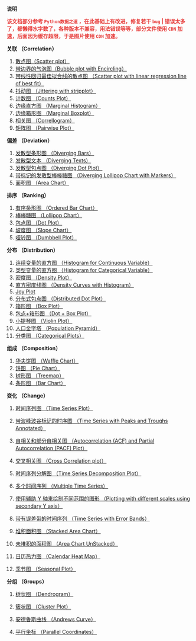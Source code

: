 **说明**

**<font color='#E73A38'>该文档部分参考 `Python数据之道` ，在此基础上有改进，修复若干 `bug` | 错误太多了，都懒得水字数了，各种版本不兼容，用法错误等等，部分文件使用 `CDN` 加速，后面因为缓存超限，于是图片使用 `CDN` 加速。</font>**

**关联 （Correlation）**

1. [散点图（Scatter plot）](</matplotlib/gallery/1>)
2. [带边界的气泡图（Bubble plot with Encircling）](</matplotlib/gallery/2>)
3. [带线性回归最佳拟合线的散点图 （Scatter plot with linear regression line of best fit）](</matplotlib/gallery/3>)
4. [抖动图 （Jittering with stripplot）](</matplotlib/gallery/4>)
5. [计数图 （Counts Plot）](</matplotlib/gallery/5>)
6. [边缘直方图 （Marginal Histogram）](</matplotlib/gallery/6>)
7. [边缘箱形图 （Marginal Boxplot）](</matplotlib/gallery/7>)
8. [相关图 （Correllogram）](</matplotlib/gallery/8>)
9. [矩阵图 （Pairwise Plot）](</matplotlib/gallery/9>)

**偏差 （Deviation）**

1. [发散型条形图 （Diverging Bars）](</matplotlib/gallery/10>)
2. [发散型文本 （Diverging Texts）](</matplotlib/gallery/11>)
3. [发散型包点图 （Diverging Dot Plot）](</matplotlib/gallery/12>)
4. [带标记的发散型棒棒糖图 （Diverging Lollipop Chart with Markers）](</matplotlib/gallery/13>)
5. [面积图 （Area Chart）](</matplotlib/gallery/14>)

**排序 （Ranking）**

1. [有序条形图 （Ordered Bar Chart）](</matplotlib/gallery/15>)
2. [ 棒棒糖图 （Lollipop Chart）](</matplotlib/gallery/16>)
3. [包点图 （Dot Plot）](</matplotlib/gallery/17>)
4. [坡度图 （Slope Chart）](</matplotlib/gallery/18>)
5. [哑铃图 （Dumbbell Plot）](</matplotlib/gallery/19>)

**分布 （Distribution）**

1. [连续变量的直方图 （Histogram for Continuous Variable）](</matplotlib/gallery/20>)
2. [类型变量的直方图 （Histogram for Categorical Variable）](</matplotlib/gallery/21>)
3. [密度图 （Density Plot）](</matplotlib/gallery/22>)
4. [直方密度线图 （Density Curves with Histogram）](</matplotlib/gallery/23>)
5. [Joy Plot](</matplotlib/gallery/24>)
6. [分布式包点图 （Distributed Dot Plot）](</matplotlib/gallery/25>)
7. [箱形图 （Box Plot）](</matplotlib/gallery/26>)
8. [ 包点+箱形图 （Dot + Box Plot）](</matplotlib/gallery/27>)
9. [小提琴图 （Violin Plot）](</matplotlib/gallery/28>)
10. [人口金字塔 （Population Pyramid）](</matplotlib/gallery/29>)
11. [分类图 （Categorical Plots）](</matplotlib/gallery/30>)
    

**组成 （Composition）**

1. [华夫饼图 （Waffle Chart）](</matplotlib/gallery/31>)
2. [饼图 （Pie Chart）](</matplotlib/gallery/32>)
3. [树形图 （Treemap）](</matplotlib/gallery/33>)
4. [条形图 （Bar Chart）](</matplotlib/gallery/34>)
   

**变化 （Change）**

1. [时间序列图 （Time Series Plot）](</matplotlib/gallery/35>)

2. [带波峰波谷标记的时序图 （Time Series with Peaks and Troughs Annotated）](</matplotlib/gallery/36>)

3. [自相关和部分自相关图 （Autocorrelation (ACF) and Partial Autocorrelation (PACF) Plot）](</matplotlib/gallery/37>)

4. [交叉相关图 （Cross Correlation plot）](</matplotlib/gallery/38>)

5. [时间序列分解图 （Time Series Decomposition Plot）](</matplotlib/gallery/39>)

6. [多个时间序列 （Multiple Time Series）](</matplotlib/gallery/40>)

7. [使用辅助 Y 轴来绘制不同范围的图形 （Plotting with different scales using secondary Y axis）](</matplotlib/gallery/41>)

8. [带有误差带的时间序列 （Time Series with Error Bands）](</matplotlib/gallery/42>)

9. [堆积面积图 （Stacked Area Chart）](</matplotlib/gallery/43>)

10. [未堆积的面积图 （Area Chart UnStacked）](</matplotlib/gallery/44>)

11. [日历热力图 （Calendar Heat Map）](</matplotlib/gallery/45>)

12. [季节图 （Seasonal Plot）](</matplotlib/gallery/46>)

**分组 （Groups）**

1. [树状图 （Dendrogram）](</matplotlib/gallery/47>)
2. [簇状图 （Cluster Plot）](</matplotlib/gallery/48>)

3. [安德鲁斯曲线 （Andrews Curve）](</matplotlib/gallery/49>)
4. [平行坐标 （Parallel Coordinates）](</matplotlib/gallery/50>)
